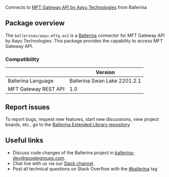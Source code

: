 Connects to [MFT Gateway API by Aayu Technologies](https://aayutechnologies.com/docs/product/mft-gateway/) from Ballerina

## Package overview
The `ballerinax/aayu.mftg.as2` is a [Ballerina](https://ballerina.io/) connector for MFT Gateway API by Aayu Technologies.
This package provides the capability to access MFT Gateway API.

### Compatibility
|                               | Version                        |
|-------------------------------|--------------------------------|
| Ballerina Language            | Ballerina Swan Lake 2201.2.1   |
| MFT Gateway REST API          | 1.0                            | 

## Report issues
To report bugs, request new features, start new discussions, view project boards, etc., go to the [Ballerina Extended Library repository](https://github.com/ballerina-platform/ballerina-extended-library)

## Useful links
- Discuss code changes of the Ballerina project in [ballerina-dev@googlegroups.com](mailto:ballerina-dev@googlegroups.com).
- Chat live with us via our [Slack channel](https://ballerina.io/community/slack/).
- Post all technical questions on Stack Overflow with the [#ballerina](https://stackoverflow.com/questions/tagged/ballerina) tag